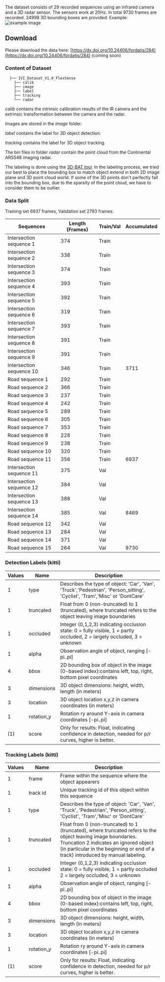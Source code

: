 The dataset consists of 29 recorded sequences using an infrared camera and a 3D radar sensor. 
The sensors work at 20Hz. 
In total 9730 frames are recorded.
24998 3D bounding boxes are provided. 
Example:
![example image]([https://github.com/FraunhoferIVI/FlexSense/blob/main/assets/dataset.gif](https://github.com/FraunhoferIVI/FlexSense/blob/904cdf3e1018770963a4b684a091b132bf66d27e/assets/dataset.gif))

## Download
Please download the data here: [https://dx.doi.org/10.24406/fordatis/284](https://dx.doi.org/10.24406/fordatis/284)  (coming soon)

### Content of Dataset

```---
  ├── IVI_Dataset_V1.0_FlexSense
    ├── calib
    ├── image
    ├── label
    ├── tracking
    └── radar
```

*calib* contains the intrinsic calibration results of the IR camera and the extrinsic transformation between the camera and the radar.

Images are stored in the *image* folder. 

*label* contains the label for 3D object detection.

*tracking* contains the label for 3D object tracking.

The bin files in folder *radar* contain the point cloud from the Continental ARS548 imaging radar. 

The labeling is done using the [3D-BAT tool](https://github.com/walzimmer/bat-3d). In the labeling process, we tried our best to place the bounding box to match object extend in both 2D image plane and 3D point cloud world. If some of the 3D points don't perfectly fall into the bounding box, due to the sparsity of the point cloud, we have to consider them to be outlier. 


### Data Split

Training set 6937 frames, Validation set 2793 frames.

|Sequences| Length (Frames) | Train/Val    | Accumulated | 
|---|---|---|---|
|Intersection sequence 1   | 374  | Train  | |
|Intersection sequence 2   | 338  | Train  | |  
|Intersection sequence 3   | 374  | Train  |  | 
|Intersection sequence 4   | 393  | Train  |  | 
|Intersection sequence 5   | 392  | Train  |  | 
|Intersection sequence 6   | 319  | Train  |  | 
|Intersection sequence 7   | 393  | Train  |   
|Intersection sequence 8   | 391  | Train  |   
|Intersection sequence 9   | 391  | Train  |   
|Intersection sequence 10   | 346  | Train  |  3711 
|Road sequence 1   | 292  | Train  |   
|Road sequence 2   | 366  | Train  |   
|Road sequence 3   | 237  | Train  |   
|Road sequence 4   | 242  | Train  |   
|Road sequence 5   | 289  | Train  |   
|Road sequence 6   | 305  | Train  |   
|Road sequence 7   | 353  | Train  |   
|Road sequence 8   | 228  | Train  |   
|Road sequence 9   | 238  | Train  |   
|Road sequence 10   | 320  | Train  |   
|Road sequence 11   | 356  | Train  |   6937
|Intersection sequence 11  | 375  | Val  |   
|Intersection sequence 12  | 384  | Val  |   
|Intersection sequence 13   | 388  | Val  |   
|Intersection sequence 14   | 385  | Val  |  8469 
|Road sequence 12  | 342  | Val  |  
|Road sequence 13  | 284  | Val  |   
|Road sequence 14   | 371  | Val  | 
|Road sequence 15   | 264  | Val  | 9730



### Detection Labels (kitti)

|Values  |  Name     | Description|
|-|-|-|
|   1   | type   |      Describes the type of object: 'Car', 'Van', 'Truck','Pedestrian', 'Person_sitting', 'Cyclist', 'Tram','Misc' or 'DontCare'|
|   1  |  truncated  |  Float from 0 (non-truncated) to 1 (truncated), where truncated refers to the object leaving image boundaries|
|   1   | occluded   |  Integer (0,1,2,3) indicating occlusion state: 0 = fully visible, 1 = partly occluded, 2 = largely occluded, 3 = unknown |
|   1   | alpha  |      Observation angle of object, ranging [-pi..pi]|
|   4   | bbox   |      2D bounding box of object in the image (0-based index):contains left, top, right, bottom pixel coordinates|
|   3   | dimensions |  3D object dimensions: height, width, length (in meters)|
|   3  |  location |    3D object location x,y,z in camera coordinates (in meters)|
|   1   | rotation_y |  Rotation ry around Y-axis in camera coordinates [-pi..pi]|
| (1)   | score  |      Only for results: Float, indicating confidence in detection, needed for p/r curves, higher is better.|
  
### Tracking Labels (kitti)

|Values |   Name   |   Description|
|-|-|-|
|   1   | frame    |    Frame within the sequence where the object appearers|
|   1   | track id  |   Unique tracking id of this object within this sequence|
|   1   | type       |  Describes the type of object: 'Car', 'Van', 'Truck', 'Pedestrian', 'Person_sitting', 'Cyclist', 'Tram','Misc' or 'DontCare'|
|   1   | truncated  |  Float from 0 (non-truncated) to 1 (truncated), where truncated refers to the object leaving image boundaries. Truncation 2 indicates an ignored object (in particular in the beginning or end of a track) introduced by manual labeling.|
|   1    |occluded  |   Integer (0,1,2,3) indicating occlusion state: 0 = fully visible, 1 = partly occluded 2 = largely occluded, 3 = unknown|
|   1   | alpha     |   Observation angle of object, ranging [-pi..pi]|
|   4   | bbox       |  2D bounding box of object in the image (0-based index):contains left, top, right, bottom pixel coordinates|
|   3   | dimensions  | 3D object dimensions: height, width, length (in meters)|
|   3   | location   |  3D object location x,y,z in camera coordinates (in meters)|
|   1   | rotation_y |  Rotation ry around Y-axis in camera coordinates [-pi..pi]|
|   (1)   | score     |   Only for results: Float, indicating confidence in detection, needed for p/r curves, higher is better.|
